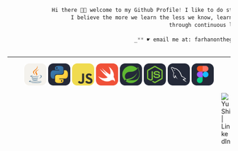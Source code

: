 ```python
                   
              Hi there 👋🏻 welcome to my Github Profile! I like to do stuff with Back-End web. My coding journey started with Java. 
                    I believe the more we learn the less we know, learning never stops, I like to push my boundaries
                                                   through continuous learning.

                                        _** ☛ email me at: farhanonthego@gmail.com **_
                          
```
---
<p align="center"> 
<img src="https://github.com/tandpfun/skill-icons/blob/main/icons/Java-Light.svg" alt="alt text" width="50" height="50"> <img src="https://github.com/tandpfun/skill-icons/blob/main/icons/Python-Dark.svg" alt="alt text" width="50" height="50"> <img src="https://github.com/tandpfun/skill-icons/blob/main/icons/JavaScript.svg" alt="alt text" width="50" height="50">
<img src="https://github.com/tandpfun/skill-icons/blob/main/icons/Swift.svg" alt="alt text" width="50" height="50">
<img src="https://github.com/tandpfun/skill-icons/blob/main/icons/Spring-Dark.svg" alt="alt text" width="50" height="50">
<img src="https://github.com/tandpfun/skill-icons/blob/main/icons/NodeJS-Dark.svg" alt="alt text" width="50" height="50">
<img src="https://github.com/tandpfun/skill-icons/blob/main/icons/MySQL-Dark.svg" alt="alt text" width="50" height="50">
<img src="https://github.com/tandpfun/skill-icons/blob/main/icons/Figma-Dark.svg" alt="alt text" width="50" height="50">


</p>

<a href="https://www.linkedin.com/in/farhan-enzo/"><img align="right" src="https://raw.githubusercontent.com/yushi1007/yushi1007/main/images/linkedin.svg" alt="Yu Shi | LinkedIn" width="21px"/></a>



